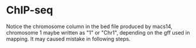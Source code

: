 # ChIP-seq
Notice the chromosome column in the bed file produced by macs14, chromosome 1 maybe written as "1" or "Chr1", 
depending on the gff used in mapping. It may caused mistake in following steps.
